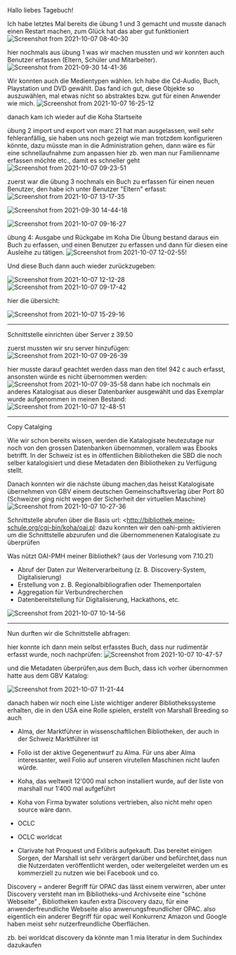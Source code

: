 Hallo liebes Tagebuch!

Ich habe letztes Mal bereits die übung 1 und 3 gemacht und musste danach einen Restart machen, zum Glück hat das aber gut funktioniert
![Screenshot from 2021-10-07 08-40-30](https://user-images.githubusercontent.com/90834735/136367250-442025bc-f43c-4ea2-891f-58a6dc3e976a.png)

hier nochmals aus übung 1 was wir machen mussten und wir konnten auch Benutzer erfassen (Eltern, Schüler und Mitarbeiter).
![Screenshot from 2021-09-30 14-41-36](https://user-images.githubusercontent.com/90834735/136373327-138171e9-f8cc-4145-84d3-d39f02a48b8b.png)

Wir konnten auch die Medientypen wählen. Ich habe die Cd-Audio, Buch, Playstation und DVD gewählt. Das fand ich gut, diese Objekte so auszuwählen, mal etwas nicht so abstraktes bzw. gut für einen Anwender wie mich.
![Screenshot from 2021-10-07 16-25-12](https://user-images.githubusercontent.com/90834735/136406560-ad971f33-a9f9-4f81-82d6-e37219859892.png)




danach kam ich wieder auf die
Koha Startseite

übung 2 import und export von marc 21 hat man ausgelassen, weil sehr fehleranfällig, sie haben uns noch gezeigt wie man trotzdem konfigurieren könnte, dazu müsste man in die Administration gehen, dann wäre es für eine schnellaufnahme zum anpassen hier zb. wen man nur Familienname erfassen möchte etc., damit es schneller geht
![Screenshot from 2021-10-07 09-23-51](https://user-images.githubusercontent.com/90834735/136372317-7bf4fae1-01b2-4bfa-8170-15e3946b2c26.png)


zuerst war die übung 3 nochmals ein Buch zu erfassen für einen  neuen Benutzer, den habe ich unter Benutzer "Eltern" erfasst: 
![Screenshot from 2021-10-07 13-17-35](https://user-images.githubusercontent.com/90834735/136374593-e8e486af-c460-4b9a-9862-255bb17f4eec.png)



![Screenshot from 2021-09-30 14-44-18](https://user-images.githubusercontent.com/90834735/136366065-67bbd955-976a-4f14-8435-a22fe3f6919c.png)


![Screenshot from 2021-10-07 09-16-27](https://user-images.githubusercontent.com/90834735/136366431-9cf467be-bcc5-4074-9a28-8943c4242103.png)

übung 4:  Ausgabe und Rückgabe im Koha 
Die Übung bestand daraus ein Buch zu erfassen, und einen Benutzer zu erfassen und dann für diesen eine  Ausleihe zu tätigen.
![Screenshot from 2021-10-07 12-02-55](https://user-images.githubusercontent.com/90834735/136363637-651566b9-0075-4027-96a6-c7981c56b4b9.png)!


Und diese Buch dann auch wieder zurückzugeben:

![Screenshot from 2021-10-07 12-12-28](https://user-images.githubusercontent.com/90834735/136365086-9f399b78-d163-434f-be46-ee98a05e14f8.png)
![Screenshot from 2021-10-07 09-17-42](https://user-images.githubusercontent.com/90834735/136367722-38b8c79b-3844-43e9-9537-c31f97156683.png)


hier die übersicht:






![Screenshot from 2021-10-07 15-29-16](https://user-images.githubusercontent.com/90834735/136402786-a2abc266-e3bd-4aa8-a321-75ccd664a13b.png)

---------------------------------------------------------


Schnittstelle einrichten über Server z 39.50



zuerst mussten wir sru server hinzufügen:
![Screenshot from 2021-10-07 09-26-39](https://user-images.githubusercontent.com/90834735/136367850-14098c84-eea2-4491-8b20-6d3eed068459.png)

hier musste darauf geachtet werden dass man den titel 942 c auch erfasst, ansonsten würde es nicht übernommen werden:
![Screenshot from 2021-10-07 09-35-58](https://user-images.githubusercontent.com/90834735/136366935-e4b69188-22e8-410a-b024-ff3a68656440.png)
dann habe ich nochmals ein anderes Katalogisat aus dieser Datenbanker ausgewählt und das
Exemplar wurde aufgenommen in meinen Bestand:
![Screenshot from 2021-10-07 12-48-51](https://user-images.githubusercontent.com/90834735/136370288-97ff46b0-381b-44c3-9905-7958ab29edab.png)

------


Copy Catalging

Wie wir schon bereits wissen, werden die Katalogisate heutezutage nur noch von den grossen Datenbanken übernommen, vorallem was Ebooks betrifft. In der Schweiz ist es in öffentlichen Bibliotheken die SBD die noch selber katalogisiert und diese Metadaten den Bibliotheken zu Verfügung stellt.

Danach konnten wir die nächste übung machen,das heisst Katalogisate übernehmen von GBV einem deutschen Gemeinschaftsverlag über Port 80 (Schweizer ging nicht wegen der Sicherheit der virtuellen Maschine)
![Screenshot from 2021-10-07 10-27-36](https://user-images.githubusercontent.com/90834735/136366158-0a0b076b-6e42-454f-ae53-df7d11ed335b.png)




Schnittstelle abrufen über die Basis url: <http://bibliothek.meine-schule.org/cgi-bin/koha/oai.pl:  dazu konnten wir den oahi-pmh aktivieren um die Schnittstelle abzurufen und die übernommenenen Katalogisate zu überprüfen

Was nützt OAI-PMH meiner Bibliothek? (aus der Vorlesung vom 7.10.21)
  - Abruf der Daten zur Weiterverarbeitung (z. B. Discovery-System, Digitalisierung)
  - Erstellung von z. B. Regionalbibliografien oder Themenportalen
  - Aggregation für Verbundrecherchen
  - Datenbereitstellung für Digitalisierung, Hackathons, etc.

![Screenshot from 2021-10-07 10-14-56](https://user-images.githubusercontent.com/90834735/136368385-05381fb3-66a2-47cd-a480-c118bcbc4ef2.png)

------

Nun durften wir die Schnittstelle abfragen:

hier konnte ich dann mein selbst erfasstes Buch, dass nur rudimentär erfasst wurde, noch nachprüfen:
![Screenshot from 2021-10-07 10-47-57](https://user-images.githubusercontent.com/90834735/136371798-49829396-906e-47c8-afe4-b887ea65a141.png)




und die Metadaten überprüfen,aus dem Buch, dass ich vorher übernommen hatte aus dem GBV Katalog:

![Screenshot from 2021-10-07 11-21-44](https://user-images.githubusercontent.com/90834735/136371189-5148a1f6-cb2b-4940-ab31-953d702e2238.png)


danach haben wir noch eine Liste wichtiger anderer Bibliothekssysteme erhalten, die in den USA eine Rolle spielen, erstellt von Marshall Breeding so auch 
- Alma, der Marktführer in wissenschaftlichen Bibliotheken, der auch in der Schweiz Marktführer ist
- Folio ist der aktive Gegenentwurf zu Alma. Für uns aber Alma interessanter, weil Folio auf unseren virutellen Maschinen nicht laufen würde.
- Koha, das weltweit 12'000 mal schon installiert wurde, auf der liste von marshall nur 1'400 mal aufgeführt
- Koha von Firma bywater solutions vertrieben, also nicht mehr open source wäre dann.
- OCLC 
- OCLC worldcat 

- Clarivate hat Proquest und Exlibris aufgekauft. Das bereitet einigen Sorgen, der Marshall ist sehr verärgert darüber und befürchtet,dass
nun die Nutzerdaten veröffentlicht werden, oder weitergeleitet werden um es kommerziell zu nutzen wie bei Facebook und co.


Discovery = anderer Begriff für OPAC
das lässt einem verwirren, aber unter Discovery versteht man im Bibliotheks-und Archivseite eine "schöne Webseite" , Bibliotheken kaufen extra Discovery dazu, für eine anwenderfreundliche Webseite also anwenungsfreundlicher OPAC. also eigentlich ein anderer Begriff für opac
weil Konkurrenz Amazon und Google haben meist sehr nutzerfreundliche Oberflächen.

zb. bei worldcat discovery da könnte man 1 mia literatur in dem Suchindex dazukaufen
